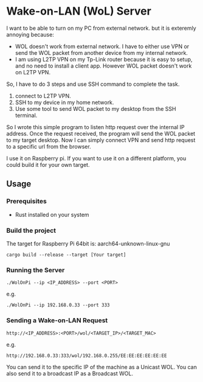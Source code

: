 # Wake-on-LAN (WoL) Server

I want to be able to turn on my PC from external network. but it is exteremly annoying because:
* WOL doesn't work from external network. I have to either use VPN or send the WOL packet from another device from my internal network.
* I am using L2TP VPN on my Tp-Link router because it is easy to setup, and no need to install a client app. However WOL packet doesn't work on L2TP VPN.

So, I have to do 3 steps and use SSH command to complete the task.
1. connect to L2TP VPN.
2. SSH to my device in my home network.
3. Use some tool to send WOL packet to my desktop from the SSH terminal.

So I wrote this simple program to listen http request over the internal IP address. Once the request received, the program will send the WOL packet to my target desktop.
Now I can simply connect VPN and send http request to a specific url from the browser.

I use it on Raspberry pi. If you want to use it on a different platform, you could build it for your own target.

## Usage

### Prerequisites

- Rust installed on your system

### Build the project
The target for Raspberry Pi 64bit is: aarch64-unknown-linux-gnu
```
cargo build --release --target [Your target]
```

### Running the Server
```
./WolOnPi --ip <IP_ADDRESS> --port <PORT>
```
e.g.
```
./WolOnPi --ip 192.168.0.33 --port 333
```

### Sending a Wake-on-LAN Request
```
http://<IP_ADDRESS>:<PORT>/wol/<TARGET_IP>/<TARGET_MAC>
```
e.g.
```
http://192.168.0.33:333/wol/192.168.0.255/EE:EE:EE:EE:EE:EE
```

You can send it to the specific IP of the machine as a Unicast WOL. You can also send it to a broadcast IP as a Broadcast WOL.

